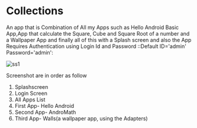 # Collections
An app that is Combination of All my Apps such as Hello Android Basic App,App that calculate the Square, Cube and Square Root of a number
and a Wallpaper App and finally all of this with a Splash screen and also the App Requires Authentication using Login Id and Password
::Default ID='admin' Password='admin':


![ss1](https://user-images.githubusercontent.com/29674485/40939459-52594a32-6862-11e8-83c1-f9bc32ba8b03.jpg)

Screenshot are in order as follow
1) Splashscreen
2) Login Screen
3) All Apps List
4) First App- Hello Android
5) Second App- AndroMath
6) Third App- Walls(a wallpaper app, using the Adapters)
